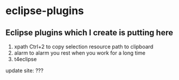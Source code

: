 eclipse-plugins
===============

Eclipse plugins which I create is putting here
---
1. xpath Ctrl+2 to copy selection resource path to clipboard 
2. alarm to alarm you rest when you work for a long time 
3. t4eclipse

update site:
???
